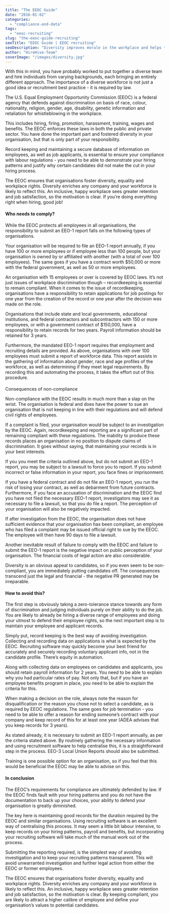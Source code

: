 ```yaml
---
title: "The EEOC Guide"
date: "2016-01-02"
categories:
  - "compliance-and-data"
tags:
  - "eeoc-recruiting"
slug: "the-eeoc-guide-recruiting"
seoTitle: "EEOC Guide | EEOC recruiting"
seoDescription: "Diversity improves morale in the workplace and helps to define your company brand. Simply put, it can make a huge impact to your organisation."
author: "HireHive-Team"
coverImage: "/images/diversity.jpg"
---
```


With this in mind, you have probably worked to put together a diverse team and hire individuals from varying backgrounds, each bringing an entirely different approach. The importance of a diverse workforce is not just a good idea or recruitment best practice - it is required by law.

The U.S. Equal Employment Opportunity Commission (EEOC) is a federal agency that defends against discrimination on basis of race, colour, nationality, religion, gender, age, disability, genetic information and retaliation for whistleblowing in the workplace.

This includes hiring, firing, promotion, harassment, training, wages and benefits. The EEOC enforces these laws in both the public and private sector. You have done the important part and fostered diversity in your organisation, but that is only part of your responsibility.

Record keeping and maintaining a secure database of information on employees, as well as job applicants, is essential to ensure your compliance with labour regulations - you need to be able to demonstrate your hiring patterns and justify why certain candidates did not make the cut in your hiring process.

The EEOC ensures that organisations foster diversity, equality and workplace rights. Diversity enriches any company and your workforce is likely to reflect this. An inclusive, happy workplace sees greater retention and job satisfaction, so the motivation is clear. If you’re doing everything right when hiring, good job!

#### Who needs to comply?

While the EEOC protects all employees in all organisations, the responsibility to submit an EEO-1 report falls on the following types of organisations.

Your organisation will be required to file an EEO-1 report annually, if you have 100 or more employees or if employee less than 100 people, but your organisation is owned by or affiliated with another (with a total of over 100 employees). The same goes if you have a contract worth $50,000 or more with the federal government, as well as 50 or more employees.

An organisation with 15 employees or over is covered by EEOC laws. It’s not just issues of workplace discrimination though – recordkeeping is essential to remain compliant. When it comes to the issue of recordkeeping, organisations have a responsibility to retain applications for job postings for one year from the creation of the record or one year after the decision was made on the role.

Organisations that include state and local governments, educational institutions, and federal contractors and subcontractors with 150 or more employees, or with a government contract of $150,000, have a responsibility to retain records for two years. Payroll information should be retained for 3 years.

Furthermore, the mandated EEO-1 report requires that employment and recruiting details are provided. As above, organisations with over 100 employees must submit a report of workforce data. This report assists in the gathering of information about gender, race and age profiles of the workforce, as well as determining if they meet legal requirements. By recording this and automating the process, it takes the effort out of this procedure.

####

Consequences of non-compliance

Non-compliance with the EEOC results in much more than a slap on the wrist. The organisation is federal and does have the power to sue an organisation that is not keeping in line with their regulations and will defend civil rights of employees.

If a complaint is filed, your organisation would be subject to an investigation by the EEOC. Again, recordkeeping and reporting are a significant part of remaining compliant with these regulations. The inability to produce these records places an organisation in no position to dispute claims of discrimination. It goes without saying, that maintaining your records is in your best interests.

If you you meet the criteria outlined above, but do not submit an EEO-1 report, you may be subject to a lawsuit to force you to report. If you submit incorrect or false information in your report, you face fines or imprisonment.

If you have a federal contract and do not file an EEO-1 report, you run the risk of losing your contract, as well as debarment from future contracts. Furthermore, if you face an accusation of discrimination and the EEOC find you have not filed the necessary EEO-1 report, investigators may see it as necessary to file a lawsuit, so that you do file a report. The perception of your organisation will also be negatively impacted.

If after investigation from the EEOC, the organisation does not have sufficient evidence that your organisation has been compliant, an employee who has filed a complaint may be issued official right to sue by the EEOC. The employee will then have 90 days to file a lawsuit.

Another inevitable result of failure to comply with the EEOC and failure to submit the EEO-1 report is the negative impact on public perception of your organisation. The financial costs of legal action are also considerable.

Diversity is an obvious appeal to candidates, so if you even seem to be non-compliant, you are immediately putting candidates off. The consequences transcend just the legal and financial - the negative PR generated may be irreparable.

#### How to avoid this?

The first step is obviously taking a zero-tolerance stance towards any form of discrimination and judging individuals purely on their ability to do the job. You are likely to already be hiring a diverse range of employees and doing your utmost to defend their employee rights, so the next important step is to maintain your employee and applicant records.

Simply put, record keeping is the best way of avoiding investigation. Collecting and recording data on applications is what is expected by the EEOC. Recruiting software may quickly become your best friend for accurately and securely recording voluntary applicant info, not in the candidate profile. There’s equity in automation.

Along with collecting data on employees on candidates and applicants, you should retain payroll information for 2 years. You need to be able to explain why you had particular rates of pay. Not only that, but if you have an employee benefits program in place, you need to be able to explain the criteria for this.

When making a decision on the role, always note the reason for disqualification or the reason you chose not to select a candidate, as is required by EEOC regulations. The same goes for job termination - you need to be able to offer a reason for ending someone’s contract with your company and keep record of this for at least one year (ADEA advises that you keep records for 3 years).

As stated already, it is necessary to submit an EEO-1 report annually, as per the criteria stated above. By routinely gathering the necessary information and using recruitment software to help centralise this, it is a straightforward step in the process. EEO-3 Local Union Reports should also be submitted.

Training is one possible option for an organisation, so if you feel that this would be beneficial the EEOC may be able to advise on this.

#### In conclusion

The EEOC’s requirements for compliance are ultimately defended by law. If the EEOC finds fault with your hiring patterns and you do not have the documentation to back up your choices, your ability to defend your organisation is greatly diminished.

The key here is maintaining good records for the duration required by the EEOC and similar organisations. Using recruiting software is an excellent way of centralising this process. It may seem a little bit labour intensive, to keep records on your hiring patterns, payroll and benefits, but incorporating your recruiting software will take much of the manual work out of the process.

Submitting the reporting required, is the simplest way of avoiding investigation and to keep your recruiting patterns transparent. This will avoid unwarranted investigation and further legal action from either the EEOC or former employees.

The EEOC ensures that organisations foster diversity, equality and workplace rights. Diversity enriches any company and your workforce is likely to reflect this. An inclusive, happy workplace sees greater retention and job satisfaction, so the motivation is clear. By keeping compliant, you are likely to attract a higher calibre of employee and define your organisation’s values to potential candidates.
